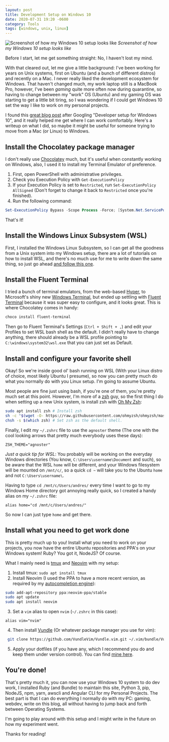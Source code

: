 ```yaml
---
layout: post
title: Development Setup on Windows 10
date: 2020-07-31 19:20 -0600
category: Tools
tags: [windows, unix, linux]
---
```


![Screenshot of how my Windows 10 setup looks like]({attach}/images/windows.PNG)
*Screenshot of how my Windows 10 setup looks like*

Before I start, let me get something straight: No, I haven't lost my mind.

With that cleared out, let me give a little background: I've been working for years on Unix systems, first on Ubuntu (and a bunch of different distros) and recently on a Mac. I never really liked the development ecosystem for Windows. That haven't changed much, my work laptop still is a MacBook Pro, however, I've been *gaming* quite more often now during quarantine, so having to change between my "work" OS (Ubuntu) and my gaming OS was starting to get a little bit tiring, so I was wondering if I could get Windows 10 set the way I like to work on my personal projects.

I found this [great blog post](https://char.gd/blog/2017/how-to-set-up-the-perfect-modern-dev-environment-on-windows) after Googling "Developer setup for Windows 10", and it really helped me get where I can work comfortably. Here's a writeup on what I did, so maybe it might be useful for someone trying to move from a Mac (or Linux) to Windows.

<!--more-->

## Install the Chocolatey package manager

I don't really use [Chocolatey](https://chocolatey.org/) much, but it's useful when constantly working on Windows, also, I used it to install my Terminal Emulator of preference.

1. First, open PowerShell with administrative privileges.
2. Check you Execution Policy with `Get-ExecutionPolicy`
3. If your Execution Policy is set to `Restricted`, run `Set-ExecutionPolicy AllSigned` (Don't forget to change it back to `Restricted` once you're finished).
4. Run the following command:
```powershell
Set-ExecutionPolicy Bypass -Scope Process -Force; [System.Net.ServicePointManager]::SecurityProtocol = [System.Net.ServicePointManager]::SecurityProtocol -bor 3072; iex ((New-Object System.Net.WebClient).DownloadString('https://chocolatey.org/install.ps1'))
```

That's it!

## Install the Windows Linux Subsystem (WSL)

First, I installed the Windows Linux Subsystem, so I can get all the goodness from a Unix system into my Windows setup, there are a lot of tutorials on how to install WSL, and there's no much use for me to write down the same thing, so just go ahead [and follow this one](https://char.gd/blog/2017/how-to-set-up-the-perfect-modern-dev-environment-on-windows).

## Install the Fluent Terminal

I tried a bunch of terminal emulators, from the web-based [Hyper](https://hyper.is/), to Microsoft's shiny new [Windows Terminal](https://www.microsoft.com/en-us/p/windows-terminal/9n0dx20hk701), but ended up settling with [Fluent Terminal](https://github.com/felixse/FluentTerminal) because it was super easy to configure, and it looks great. This is where Chocolatey comes in handy:
```powershell
choco install fluent-terminal
```

Then go to Fluent Terminal's Settings (`Ctrl + Shift + ,`) and edit your Profiles to set WSL bash shell as the default. I didn't really have to change anything, there should already be a WSL profile pointing to `C:\windows\system32\wsl.exe` that you can just set as Default.

## Install and configure your favorite shell

Okay! So we're inside good ol' bash running on WSL (With your Linux distro of choice, most likely Ubuntu I presume), so now you can pretty much do what you normally do with you Linux setup. I'm going to assume Ubuntu.

Most people are fine just using bash, if you're one of them, you're pretty much set at this point. However, I'm more of a [zsh](https://www.zsh.org/) guy, so the first thing I do when setting up a new Unix system, is install zsh with [Oh My Zsh](https://ohmyz.sh/):

```bash
sudo apt install zsh # Install zsh
sh -c "$(wget -O- https://raw.githubusercontent.com/ohmyzsh/ohmyzsh/master/tools/install.sh)" # Install Oh My Zsh using wget
chsh -s $(which zsh) # Set zsh as the default shell.
```

Finally, I edit my `~/.zshrc` file to use the `agnoster` theme (The one with the cool looking arrows that pretty much everybody uses these days):

```
ZSH_THEME="agnoster" 
```

*Just a quick tip for WSL*: You probably will be working on the everyday Windows directories (You know, `C:\Users\username\Document` and such), so be aware that the WSL `home` will be different, and your Windows filesystem will be mounted on `/mnt/c/`, so a quick `cd ~` will take you to the Ubuntu `home` and not `C:\Users\username\`.

Having to type `cd /mnt/c/Users/andres/` every time I want to go to my Windows Home directory got annoying really quick, so I created a handy alias on my `~/.zshrc` file:

```
alias home="cd /mnt/c/Users/andres/"
```

So now I can just type `home` and get there.

## Install what you need to get work done

This is pretty much up to you! Install what you need to work on your projects, you now have the entire Ubuntu repositories and PPA's on your Windows system! Ruby? You got it, NodeJS? Of course.

What I mainly need is [tmux](https://github.com/tmux/tmux) and [Neovim](https://neovim.io/) with my setup:

1. Install tmux: `sudo apt install tmux`
2. Install Neovim (I used the PPA to have a more recent version, as required by my [autocompletion engine](https://github.com/neoclide/coc.nvim)):
```bash
sudo add-apt-repository ppa:neovim-ppa/stable
sudo apt update
sudo apt install neovim
```
3. Set a `vim` alias to open `nvim` (`~/.zshrc` in this case):
```
alias vim="nvim"
```
4. Then install [Vundle](https://github.com/VundleVim/Vundle.vim) (Or whatever package manager you use for vim):
```bash
 git clone https://github.com/VundleVim/Vundle.vim.git ~/.vim/bundle/Vundle.vim
```
5. Apply your dotfiles (if you have any, which I recommend you do and keep them under version control). You can find [mine here](https://github.com/andres-arias/dotfiles).

## You're done!

That's pretty much it, you can now use your Windows 10 system to do dev work, I installed Ruby (and Bundle) to maintain this site, Python 3, pip, NodeJS, npm, yarn, awscli and Angular CLI for my Personal Projects. The best part is that I can do everything I normally do with my PC: gaming, webdev, write on this blog, all without having to jump back and forth between Operating Systems.

I'm going to play around with this setup and I might write in the future on how my experiment went.

Thanks for reading!
